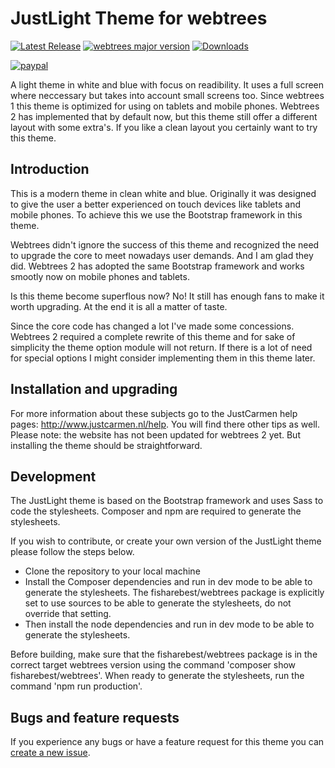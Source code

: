 JustLight Theme for webtrees
============================

[![Latest Release](https://img.shields.io/github/release/JustCarmen/webtrees-theme-justlight.svg)][1]
[![webtrees major version](https://img.shields.io/badge/webtrees-v2.x-green)][2]
[![Downloads](https://img.shields.io/github/downloads/JustCarmen/webtrees-theme-justlight/total.svg)]()

[![paypal](https://www.paypalobjects.com/en_US/i/btn/btn_donateCC_LG.gif)](https://www.paypal.com/cgi-bin/webscr?cmd=_donations&business=XPBC2W85M38AS&item_name=webtrees%20modules%20by%20JustCarmen&currency_code=EUR)

A light theme in white and blue with focus on readibility. It uses a full screen where neccessary but takes into account small screens too. Since webtrees 1 this theme is optimized for using on tablets and mobile phones. Webtrees 2 has implemented that by default now, but this theme still offer a different layout with some extra's. If you like a clean layout you certainly want to try this theme.

Introduction
-----------
This is a modern theme in clean white and blue. Originally it was designed to give the user a better experienced on touch devices like tablets and mobile phones. To achieve this we use the Bootstrap framework in this theme.

Webtrees didn't ignore the success of this theme and recognized the need to upgrade the core to meet nowadays user demands. And I am glad they did. Webtrees 2 has adopted the same Bootstrap framework and works smootly now on mobile phones and tablets.

Is this theme become superflous now? No! It still has enough fans to make it worth upgrading. At the end it is all a matter of taste.

Since the core code has changed a lot I've made some concessions. Webtrees 2 required a complete rewrite of this theme and for sake of simplicity the theme option module will not return. If there is a lot of need for special options I might consider implementing them in this theme later.

Installation and upgrading
--------------------------
For more information about these subjects go to the JustCarmen help pages: http://www.justcarmen.nl/help. You will find there other tips as well. Please note: the website has not been updated for webtrees 2 yet. But installing the theme should be straightforward.

Development
-------------------------
The JustLight theme is based on the Bootstrap framework and uses Sass to code the stylesheets. Composer and npm are required to generate the stylesheets.

If you wish to contribute, or create your own version of the JustLight theme please follow the steps below. 

- Clone the repository to your local machine
- Install the Composer dependencies and run in dev mode to be able to generate the stylesheets. The fisharebest/webtrees package is explicitly set to use sources to be able to generate the stylesheets, do not override that setting.
- Then install the node dependencies and run in dev mode to be able to generate the stylesheets.

Before building, make sure that the fisharebest/webtrees package is in the correct target webtrees version using the command 'composer show fisharebest/webtrees'. When ready to generate the stylesheets, run the command 'npm run production'.

Bugs and feature requests
-------------------------
If you experience any bugs or have a feature request for this theme you can [create a new issue][3].

[1]: https://github.com/JustCarmen/webtrees-theme-justlight/releases/latest
[2]: https://webtrees.net/download
[3]: https://github.com/JustCarmen/webtrees-theme-justlight/issues?state=open
